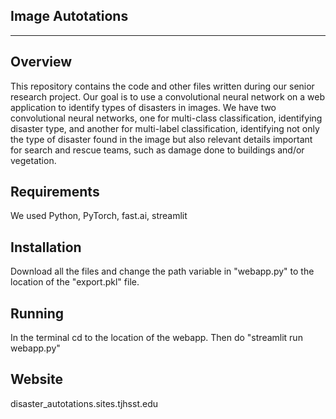Image Autotations
--------------------------
--------------------------


Overview
--------
This repository contains the code and other files written during our senior research project. Our goal is to use a convolutional neural network on a web application to identify types of disasters in images. We have two convolutional neural networks, one for multi-class classification, identifying disaster type, and another for multi-label classification, identifying not only the type of disaster found in the image but also relevant details important for search and rescue teams, such as damage done to buildings and/or vegetation.


Requirements
------------

We used Python, PyTorch, fast.ai, streamlit


Installation
------------

Download all the files and change the path variable in "webapp.py" to the location of the "export.pkl" file.


Running
-------

In the terminal cd to the location of the webapp. Then do "streamlit run webapp.py"

Website
-------
disaster_autotations.sites.tjhsst.edu

